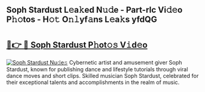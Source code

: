 ## Soph Stardust L𝚎a𝚔ed N𝚞𝚍e - Part-rlc Vi𝚍𝚎o P𝚑𝚘tos - H𝚘𝚝 O𝚗𝚕yf𝚊ns L𝚎a𝚔s yfdQG

# <h2><a href="http://kf61bi.oniu.top/?m=Soph+Stardust">🔗👉 🔴 Soph Stardust P𝚑ot𝚘𝚜 V𝚒d𝚎o</a></h2>

[![Soph Stardust Nu𝚍e𝚜](https://i.imgur.com/0qMVB7G.gif)](http://kf61bi.oniu.top/?m=Soph+Stardust)
Cybernetic artist and amusement giver Soph Stardust, known for publishing dance and lifestyle tutorials through viral dance moves and short clips. Skilled musician Soph Stardust, celebrated for their exceptional talents and accomplishments in the realm of music.  
